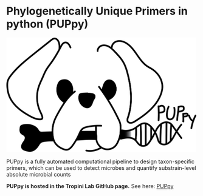 # Phylogenetically Unique Primers in python (PUPpy)
<img src="./images/PUPpy_logo_DigitalSchematic.png" width="500">

PUPpy is a fully automated computational pipeline to design taxon-specific primers, which can be used to detect microbes and quantify substrain-level absolute microbial counts

**PUPpy is hosted in the Tropini Lab GitHub page.** See here: [PUPpy](https://github.com/Tropini-lab/PUPpy)
